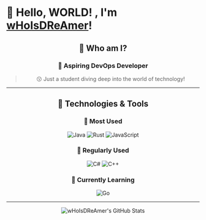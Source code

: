 # 👋 Hello, WORLD! , I'm [wHoIsDReAmer](https://github.com/wHoIsDReAmer)!

<div align="center">

   ## 🚀 Who am I?
   ### 🌱 Aspiring DevOps Developer 
   > 😗 Just a student diving deep into the world of technology!
   
   ---
   
   ## 🔧 Technologies & Tools
   
   ### 🥇 Most Used
   ![Java](https://img.shields.io/badge/-Java-red?style=flat-square&logo=Java)
   ![Rust](https://img.shields.io/badge/-Rust-orange?style=flat-square&logo=Rust)
   ![JavaScript](https://img.shields.io/badge/-JavaScript-yellow?style=flat-square&logo=javascript)

   ### 🥈 Regularly Used
   ![C#](https://img.shields.io/badge/-C%23-green?style=flat-square&logo=c-sharp)
   ![C++](https://img.shields.io/badge/-C++-blue?style=flat-square&logo=c%2B%2B)

   ### 📘 Currently Learning
   ![Go](https://img.shields.io/badge/-Go-lightgrey?style=flat-square&logo=go)
   
   ---
   
   <img src="https://github-readme-stats.vercel.app/api/top-langs/?username=wHoIsDReAmer&theme=nord&layout=compact" alt="wHoIsDReAmer's GitHub Stats" />
</div>

